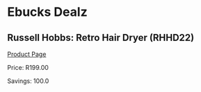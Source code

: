 
# Ebucks Dealz
## Russell Hobbs: Retro Hair Dryer (RHHD22)
[Product Page](https://www.ebucks.com/web/shop/productSelected.do?prodId=1169912509&catId=1186086453)

Price: R199.00

Savings: 100.0


	